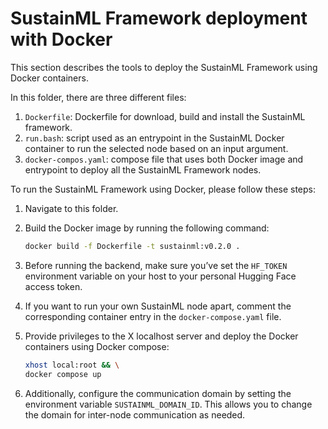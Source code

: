 # SustainML Framework deployment with Docker

This section describes the tools to deploy the SustainML Framework using Docker containers.

In this folder, there are three different files:

1. ``Dockerfile``: Dockerfile for download, build  and install the SustainML framework.
1. ``run.bash``: script used as an entrypoint in the SustainML Docker container to run the selected node based on an input argument.
1. ``docker-compos.yaml``: compose file that uses both Docker image and entrypoint to deploy all the SustainML Framework nodes.

To run the SustainML Framework using Docker, please follow these steps:

1. Navigate to this folder.
1. Build the Docker image by running the following command:

   ```bash
   docker build -f Dockerfile -t sustainml:v0.2.0 .
   ```

1. Before running the backend, make sure you’ve set the ``HF_TOKEN`` environment variable on your host to your personal Hugging Face access token.
1. If you want to run your own SustainML node apart, comment the corresponding container entry in the ``docker-compose.yaml`` file.
1. Provide privileges to the X localhost server and deploy the Docker containers using Docker compose:

    ```bash
    xhost local:root && \
    docker compose up
    ```

1. Additionally, configure the communication domain by setting the environment variable ``SUSTAINML_DOMAIN_ID``. This allows you to change the domain for inter-node communication as needed.
